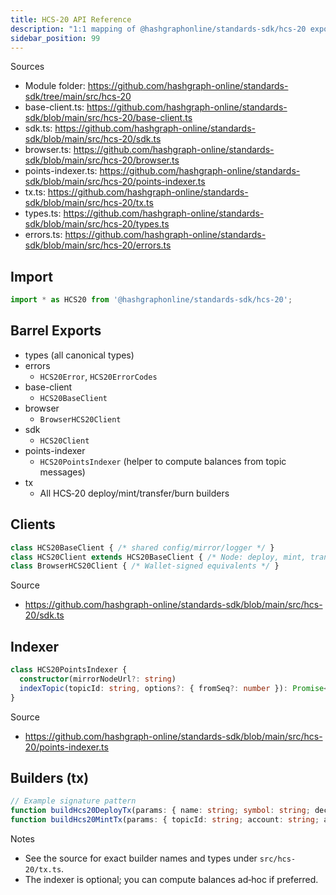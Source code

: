 ```yaml
---
title: HCS‑20 API Reference
description: "1:1 mapping of @hashgraphonline/standards-sdk/hcs-20 exports"
sidebar_position: 99
---
```


Sources
- Module folder: https://github.com/hashgraph-online/standards-sdk/tree/main/src/hcs-20
- base-client.ts: https://github.com/hashgraph-online/standards-sdk/blob/main/src/hcs-20/base-client.ts
- sdk.ts: https://github.com/hashgraph-online/standards-sdk/blob/main/src/hcs-20/sdk.ts
- browser.ts: https://github.com/hashgraph-online/standards-sdk/blob/main/src/hcs-20/browser.ts
- points-indexer.ts: https://github.com/hashgraph-online/standards-sdk/blob/main/src/hcs-20/points-indexer.ts
- tx.ts: https://github.com/hashgraph-online/standards-sdk/blob/main/src/hcs-20/tx.ts
- types.ts: https://github.com/hashgraph-online/standards-sdk/blob/main/src/hcs-20/types.ts
- errors.ts: https://github.com/hashgraph-online/standards-sdk/blob/main/src/hcs-20/errors.ts

## Import

```ts
import * as HCS20 from '@hashgraphonline/standards-sdk/hcs-20';
```

## Barrel Exports

- types (all canonical types)
- errors
  - `HCS20Error`, `HCS20ErrorCodes`
- base-client
  - `HCS20BaseClient`
- browser
  - `BrowserHCS20Client`
- sdk
  - `HCS20Client`
- points-indexer
  - `HCS20PointsIndexer` (helper to compute balances from topic messages)
- tx
  - All HCS‑20 deploy/mint/transfer/burn builders

## Clients

```ts
class HCS20BaseClient { /* shared config/mirror/logger */ }
class HCS20Client extends HCS20BaseClient { /* Node: deploy, mint, transfer, burn */ }
class BrowserHCS20Client { /* Wallet-signed equivalents */ }
```

Source
- https://github.com/hashgraph-online/standards-sdk/blob/main/src/hcs-20/sdk.ts

## Indexer

```ts
class HCS20PointsIndexer {
  constructor(mirrorNodeUrl?: string)
  indexTopic(topicId: string, options?: { fromSeq?: number }): Promise<{ balances: Map<string, number> }>
}
```

Source
- https://github.com/hashgraph-online/standards-sdk/blob/main/src/hcs-20/points-indexer.ts

## Builders (tx)

```ts
// Example signature pattern
function buildHcs20DeployTx(params: { name: string; symbol: string; decimals?: number }): import('@hashgraph/sdk').TopicMessageSubmitTransaction;
function buildHcs20MintTx(params: { topicId: string; account: string; amount: number }): import('@hashgraph/sdk').TopicMessageSubmitTransaction;
```

Notes
- See the source for exact builder names and types under `src/hcs-20/tx.ts`.
- The indexer is optional; you can compute balances ad‑hoc if preferred.
